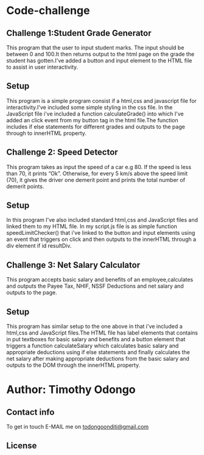 # Code-challenge
## Challenge 1:Student Grade Generator

 This program that the user to input student marks. The input should be between 0 and 100.It then returns output to the html page on the grade the student has gotten.I've added a button and input element to the HTML file to assist in user interactivity.
 ## Setup
 This program is a simple program consist if a html,css and javascript file for interactivity.I've included some simple styling in the css file.
In the JavaScript file i've included a function calculateGrade() into which I've added an click event from my button tag in the html file.The function includes if else statements for different grades and outputs to the page through to innerHTML property.

 ## Challenge 2: Speed Detector
 
 This program takes as input the speed of a car e.g 80. If the speed is less than 70, it prints “Ok”. Otherwise, for every 5 km/s above the speed limit (70), it gives the driver one demerit point and prints the total number of demerit points.
## Setup
In this program I've also included standard html,css and JavaScript files and linked them to my HTML file.
In my script.js file is as simple function speedLimitChecker() that i've linked to the button and input elements using an event that triggers on click and then outputs to the innerHTML through a div element if id resultDiv.

  
## Challenge 3: Net Salary Calculator

This program accepts basic salary and benefits of an employee,calculates and outputs the Payee Tax, NHIF, NSSF Deductions and net salary and outputs to the page.
## Setup
This program has similar setup to the one above in that i've included a html,css and JavaScript files.The HTML file has label elements that contains in put textboxes for basic salary and benefits and a button element that triggers a function calculateSalary which calculates basic salary and appropriate deductions using if else statements and finally calculates the net salary after making appropriate deductions from the basic salary and outputs to the DOM through the innerHTML property.

# Author: Timothy Odongo
   ## Contact info
To get in touch E-MAIL me on todongoonditi@gmail.com

## License



    
